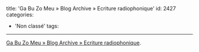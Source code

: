 title: 'Ga Bu Zo Meu » Blog Archive » Ecriture radiophonique'
id: 2427
categories:
  - 'Non classé'
tags:
---

[Ga Bu Zo Meu » Blog Archive » Ecriture radiophonique](http://jd.olek.fr/2013/10/ecriture-radiophonique/).